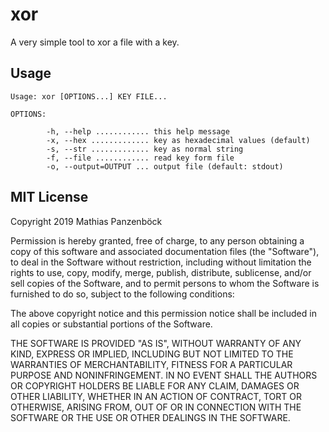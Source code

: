 xor
===

A very simple tool to xor a file with a key.

Usage
-----

	Usage: xor [OPTIONS...] KEY FILE...
	
	OPTIONS:
	
	        -h, --help ............ this help message
	        -x, --hex ............. key as hexadecimal values (default)
	        -s, --str ............. key as normal string
	        -f, --file ............ read key form file
	        -o, --output=OUTPUT ... output file (default: stdout)

MIT License
-----------

Copyright 2019 Mathias Panzenböck

Permission is hereby granted, free of charge, to any person obtaining a copy of
this software and associated documentation files (the "Software"), to deal in
the Software without restriction, including without limitation the rights to
use, copy, modify, merge, publish, distribute, sublicense, and/or sell copies of
the Software, and to permit persons to whom the Software is furnished to do so,
subject to the following conditions:

The above copyright notice and this permission notice shall be included in all
copies or substantial portions of the Software.

THE SOFTWARE IS PROVIDED "AS IS", WITHOUT WARRANTY OF ANY KIND, EXPRESS OR
IMPLIED, INCLUDING BUT NOT LIMITED TO THE WARRANTIES OF MERCHANTABILITY, FITNESS
FOR A PARTICULAR PURPOSE AND NONINFRINGEMENT. IN NO EVENT SHALL THE AUTHORS OR
COPYRIGHT HOLDERS BE LIABLE FOR ANY CLAIM, DAMAGES OR OTHER LIABILITY, WHETHER
IN AN ACTION OF CONTRACT, TORT OR OTHERWISE, ARISING FROM, OUT OF OR IN
CONNECTION WITH THE SOFTWARE OR THE USE OR OTHER DEALINGS IN THE SOFTWARE.
